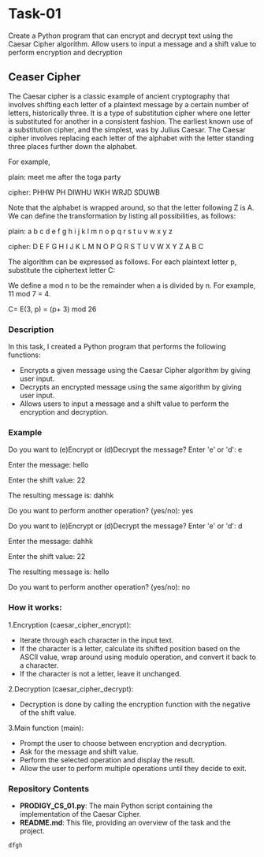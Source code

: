 # Task-01
Create a Python program that can encrypt and decrypt text using the Caesar Cipher algorithm. Allow users to input a message and a shift value to perform encryption and decryption

## Ceaser Cipher
The Caesar cipher is a classic example of ancient cryptography that involves shifting each letter of a plaintext message by a certain number of letters, historically three.  It is a type of substitution cipher where one letter is substituted for another in a consistent fashion. The earliest known use of a substitution cipher, and the simplest, was by Julius Caesar. The Caesar cipher involves replacing each letter of the alphabet with the letter standing three places further down the alphabet.

For example,

plain: meet me after the toga party

cipher: PHHW PH DIWHU WKH WRJD SDUWB

Note that the alphabet is wrapped around, so that the letter following Z is A. We can define the transformation by listing all possibilities, as follows:

plain: a b c d e f g h i j k l m n o p q r s t u v w x y z

cipher: D E F G H I J K L M N O P Q R S T U V W X Y Z A B C

The algorithm can be expressed as follows. For each plaintext letter p, substitute the ciphertext letter C:

We define a mod n to be the remainder when a is divided by n. For example, 11 mod 7 = 4.

C= E(3, p) = (p+ 3) mod 26


### Description
In this task, I created a Python program that performs the following functions:

- Encrypts a given message using the Caesar Cipher algorithm by giving user input.
- Decrypts an encrypted message using the same algorithm by giving user input.
- Allows users to input a message and a shift value to perform the encryption and decryption.


### Example
Do you want to (e)Encrypt or (d)Decrypt the message? Enter 'e' or 'd': e

Enter the message: hello

Enter the shift value: 22

The resulting message is: dahhk

Do you want to perform another operation? (yes/no): yes

Do you want to (e)Encrypt or (d)Decrypt the message? Enter 'e' or 'd': d

Enter the message: dahhk

Enter the shift value: 22

The resulting message is: hello

Do you want to perform another operation? (yes/no): no


### How it works:
1.Encryption (caesar_cipher_encrypt):
   
- Iterate through each character in the input text.
- If the character is a letter, calculate its shifted position based on the ASCII value, wrap around using modulo operation, and convert it back to a character.
- If the character is not a letter, leave it unchanged.

2.Decryption (caesar_cipher_decrypt):
- Decryption is done by calling the encryption function with the negative of the shift value.

3.Main function (main):
- Prompt the user to choose between encryption and decryption.
- Ask for the message and shift value.
- Perform the selected operation and display the result.
- Allow the user to perform multiple operations until they decide to exit.


### Repository Contents
- **PRODIGY_CS_01.py**: The main Python script containing the implementation of the Caesar Cipher.
- **README.md**: This file, providing an overview of the task and the project.

``dfgh``
